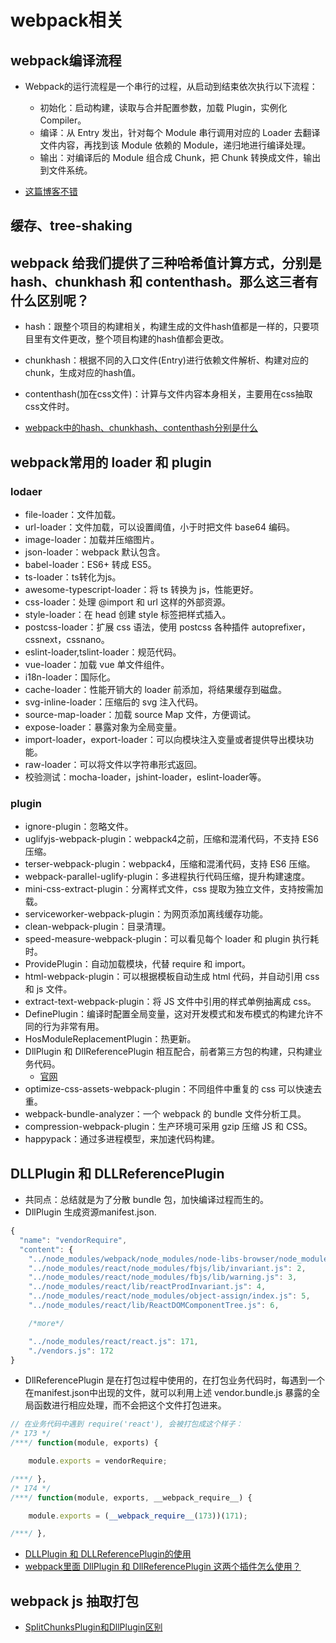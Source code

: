 # webpack相关

## webpack编译流程
- Webpack的运行流程是一个串行的过程，从启动到结束依次执行以下流程：
    - 初始化：启动构建，读取与合并配置参数，加载 Plugin，实例化 Compiler。
    - 编译：从 Entry 发出，针对每个 Module 串行调用对应的 Loader 去翻译文件内容，再找到该 Module 依赖的 Module，递归地进行编译处理。
    - 输出：对编译后的 Module 组合成 Chunk，把 Chunk 转换成文件，输出到文件系统。

- [这篇博客不错](https://juejin.im/post/6844903935828819981)



## 缓存、tree-shaking



## webpack 给我们提供了三种哈希值计算方式，分别是 hash、chunkhash 和 contenthash。那么这三者有什么区别呢？
- hash：跟整个项目的构建相关，构建生成的文件hash值都是一样的，只要项目里有文件更改，整个项目构建的hash值都会更改。
- chunkhash：根据不同的入口文件(Entry)进行依赖文件解析、构建对应的chunk，生成对应的hash值。
- contenthash(加在css文件)：计算与文件内容本身相关，主要用在css抽取css文件时。

- [webpack中的hash、chunkhash、contenthash分别是什么](https://juejin.im/post/6844903935812059144)



## webpack常用的 loader 和 plugin
### lodaer
- file-loader：文件加载。
- url-loader：文件加载，可以设置阈值，小于时把文件 base64 编码。
- image-loader：加载并压缩图片。
- json-loader：webpack 默认包含。
- babel-loader：ES6+ 转成 ES5。
- ts-loader：ts转化为js。
- awesome-typescript-loader：将 ts 转换为 js，性能更好。
- css-loader：处理 @import 和 url 这样的外部资源。
- style-loader：在 head 创建 style 标签把样式插入。
- postcss-loader：扩展 css 语法，使用 postcss 各种插件 autoprefixer，cssnext，cssnano。
- eslint-loader,tslint-loader：规范代码。
- vue-loader：加载 vue 单文件组件。
- i18n-loader：国际化。
- cache-loader：性能开销大的 loader 前添加，将结果缓存到磁盘。
- svg-inline-loader：压缩后的 svg 注入代码。
- source-map-loader：加载 source Map 文件，方便调试。
- expose-loader：暴露对象为全局变量。
- import-loader，export-loader：可以向模块注入变量或者提供导出模块功能。
- raw-loader：可以将文件以字符串形式返回。
- 校验测试：mocha-loader，jshint-loader，eslint-loader等。

### plugin
- ignore-plugin：忽略文件。
- uglifyjs-webpack-plugin：webpack4之前，压缩和混淆代码，不支持 ES6 压缩。
- terser-webpack-plugin：webpack4，压缩和混淆代码，支持 ES6 压缩。
- webpack-parallel-uglify-plugin：多进程执行代码压缩，提升构建速度。
- mini-css-extract-plugin：分离样式文件，css 提取为独立文件，支持按需加载。
- serviceworker-webpack-plugin：为网页添加离线缓存功能。
- clean-webpack-plugin：目录清理。
- speed-measure-webpack-plugin：可以看见每个 loader 和 plugin 执行耗时。
- ProvidePlugin：自动加载模块，代替 require 和 import。
- html-webpack-plugin：可以根据模板自动生成 html 代码，并自动引用 css 和 js 文件。
- extract-text-webpack-plugin：将 JS 文件中引用的样式单例抽离成 css。
- DefinePlugin：编译时配置全局变量，这对开发模式和发布模式的构建允许不同的行为非常有用。
- HosModuleReplacementPlugin：热更新。
- DllPlugin 和 DllReferencePlugin 相互配合，前者第三方包的构建，只构建业务代码。
    - [官网](https://www.webpackjs.com/plugins/define-plugin/)
- optimize-css-assets-webpack-plugin：不同组件中重复的 css 可以快速去重。
- webpack-bundle-analyzer：一个 webpack 的 bundle 文件分析工具。
- compression-webpack-plugin：生产环境可采用 gzip 压缩 JS 和 CSS。
- happypack：通过多进程模型，来加速代码构建。



## DLLPlugin 和 DLLReferencePlugin
- 共同点：总结就是为了分散 bundle 包，加快编译过程而生的。
- DllPlugin 生成资源manifest.json.
```javascript
{
  "name": "vendorRequire",
  "content": {
    "../node_modules/webpack/node_modules/node-libs-browser/node_modules/process/browser.js": 1,
    "../node_modules/react/node_modules/fbjs/lib/invariant.js": 2,
    "../node_modules/react/node_modules/fbjs/lib/warning.js": 3,
    "../node_modules/react/lib/reactProdInvariant.js": 4,
    "../node_modules/react/node_modules/object-assign/index.js": 5,
    "../node_modules/react/lib/ReactDOMComponentTree.js": 6, 

    /*more*/

    "../node_modules/react/react.js": 171,
    "./vendors.js": 172
}
```

- DllReferencePlugin 是在打包过程中使用的，在打包业务代码时，每遇到一个在manifest.json中出现的文件，就可以利用上述 vendor.bundle.js 暴露的全局函数进行相应处理，而不会把这个文件打包进来。
```javascript
// 在业务代码中遇到 require('react'), 会被打包成这个样子：
/* 173 */
/***/ function(module, exports) {

	module.exports = vendorRequire;

/***/ },
/* 174 */
/***/ function(module, exports, __webpack_require__) {

	module.exports = (__webpack_require__(173))(171);

/***/ },
```

- [DLLPlugin 和 DLLReferencePlugin的使用](https://juejin.im/post/6847902219418009607)
- [webpack里面 DllPlugin 和 DllReferencePlugin 这两个插件怎么使用？](https://www.zhihu.com/question/40778044)



## webpack js 抽取打包
- [SplitChunksPlugin和DllPlugin区别](https://kazehaiya.github.io/2019/05/23/webpack-%E6%96%87%E4%BB%B6%E5%88%86%E7%A6%BB%E6%80%9D%E6%83%B3/)